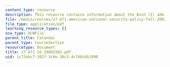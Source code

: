 ```yaml
---
content_type: resource
description: This resource contains information about the Bush (I) administration.
file: /media/courses/17-471-american-national-security-policy-fall-2002/1c72ebc7202f3c0e36c34cf48c6b1998_17_471_16_19891992.pdf
file_type: application/pdf
learning_resource_types: []
ocw_type: OCWFile
parent_title: Calendar
parent_type: CourseSection
resourcetype: Document
title: 17_471_16_19891992.pdf
uid: 1c72ebc7-202f-3c0e-36c3-4cf48c6b1998
---
```

